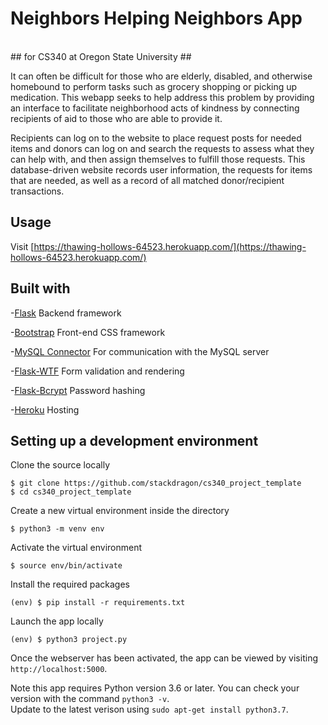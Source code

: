 # Neighbors Helping Neighbors App # 
<br>
## for CS340 at Oregon State University ##

It can often be difficult for those who are elderly, disabled, and otherwise homebound to perform tasks such as grocery shopping or picking up medication. This webapp seeks to help address this problem by providing an interface to facilitate neighborhood acts of kindness by connecting recipients of aid to those who are able to provide it.

Recipients can log on to the website to place request posts for needed items and donors can log on and search the requests to assess what they can help with, and then assign themselves to fulfill those requests. This database-driven website records user information, the requests for items that are needed, as well as a record of all matched donor/recipient transactions.

## Usage ##

Visit [https://thawing-hollows-64523.herokuapp.com/](https://thawing-hollows-64523.herokuapp.com/)

## Built with ##

-[Flask](https://flask.palletsprojects.com/en/1.1.x/) 
Backend framework

-[Bootstrap](https://getbootstrap.com/docs/4.1/getting-started/introduction/)
Front-end CSS framework

-[MySQL Connector](https://dev.mysql.com/doc/connector-python/en/)
For communication with the MySQL server

-[Flask-WTF](https://flask-wtf.readthedocs.io/en/stable/)
Form validation and rendering 

-[Flask-Bcrypt](https://flask-bcrypt.readthedocs.io/en/latest/)
Password hashing

-[Heroku](https://www.heroku.com)
Hosting

## Setting up a development environment ##

Clone the source locally
```
$ git clone https://github.com/stackdragon/cs340_project_template
$ cd cs340_project_template
```

Create a new virtual environment inside the directory
```
$ python3 -m venv env
```

Activate the virtual environment
```
$ source env/bin/activate
```

Install the required packages
```
(env) $ pip install -r requirements.txt
```

Launch the app locally
```
(env) $ python3 project.py
```

Once the webserver has been activated, the app can be viewed by visiting `http://localhost:5000`.

Note this app requires Python version 3.6 or later. You can check your version with the command `python3 -v`. 
<br>Update to the latest verison using `sudo apt-get install python3.7`.
